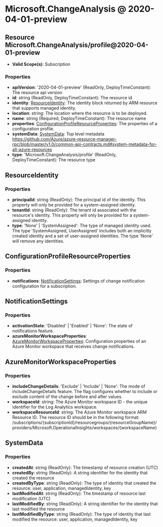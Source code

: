 # Microsoft.ChangeAnalysis @ 2020-04-01-preview

## Resource Microsoft.ChangeAnalysis/profile@2020-04-01-preview
* **Valid Scope(s)**: Subscription
### Properties
* **apiVersion**: '2020-04-01-preview' (ReadOnly, DeployTimeConstant): The resource api version
* **id**: string (ReadOnly, DeployTimeConstant): The resource id
* **identity**: [ResourceIdentity](#resourceidentity): The identity block returned by ARM resource that supports managed identity.
* **location**: string: The location where the resource is to be deployed.
* **name**: string (Required, DeployTimeConstant): The resource name
* **properties**: [ConfigurationProfileResourceProperties](#configurationprofileresourceproperties): The properties of a configuration profile.
* **systemData**: [SystemData](#systemdata): Top level metadata https://github.com/Azure/azure-resource-manager-rpc/blob/master/v1.0/common-api-contracts.md#system-metadata-for-all-azure-resources
* **type**: 'Microsoft.ChangeAnalysis/profile' (ReadOnly, DeployTimeConstant): The resource type

## ResourceIdentity
### Properties
* **principalId**: string (ReadOnly): The principal id of the identity. This property will only be provided for a system-assigned identity.
* **tenantId**: string (ReadOnly): The tenant id associated with the resource's identity. This property will only be provided for a system-assigned identity.
* **type**: 'None' | 'SystemAssigned': The type of managed identity used. The type 'SystemAssigned, UserAssigned' includes both an implicitly created identity and a set of user-assigned identities. The type 'None' will remove any identities.

## ConfigurationProfileResourceProperties
### Properties
* **notifications**: [NotificationSettings](#notificationsettings): Settings of change notification configuration for a subscription.

## NotificationSettings
### Properties
* **activationState**: 'Disabled' | 'Enabled' | 'None': The state of notifications feature.
* **azureMonitorWorkspaceProperties**: [AzureMonitorWorkspaceProperties](#azuremonitorworkspaceproperties): Configuration properties of an Azure Monitor workspace that receives change notifications.

## AzureMonitorWorkspaceProperties
### Properties
* **includeChangeDetails**: 'Exclude' | 'Include' | 'None': The mode of includeChangeDetails feature. The flag configures whether to include or exclude content of the change before and after values.
* **workspaceId**: string: The Azure Monitor workspace ID - the unique identifier for the Log Analytics workspace.
* **workspaceResourceId**: string: The Azure Monitor workspace ARM Resource ID. The resource ID should be in the following format: /subscriptions/{subscriptionId}/resourcegroups/{resourceGroupName}/providers/Microsoft.OperationalInsights/workspaces/{workspaceName}

## SystemData
### Properties
* **createdAt**: string (ReadOnly): The timestamp of resource creation (UTC)
* **createdBy**: string (ReadOnly): A string identifier for the identity that created the resource
* **createdByType**: string (ReadOnly): The type of identity that created the resource: user, application, managedIdentity, key
* **lastModifiedAt**: string (ReadOnly): The timestamp of resource last modification (UTC)
* **lastModifiedBy**: string (ReadOnly): A string identifier for the identity that last modified the resource
* **lastModifiedByType**: string (ReadOnly): The type of identity that last modified the resource: user, application, managedIdentity, key


